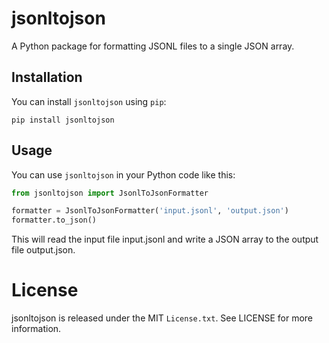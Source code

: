 # jsonltojson

A Python package for formatting JSONL files to a single JSON array.

## Installation

You can install `jsonltojson` using `pip`:
<br>

`pip install jsonltojson`

## Usage

You can use `jsonltojson` in your Python code like this:

```python
from jsonltojson import JsonlToJsonFormatter

formatter = JsonlToJsonFormatter('input.jsonl', 'output.json')
formatter.to_json()
```

This will read the input file input.jsonl and write a JSON array to the output file output.json.

# License

jsonltojson is released under the MIT `License.txt`. See LICENSE for more information.
